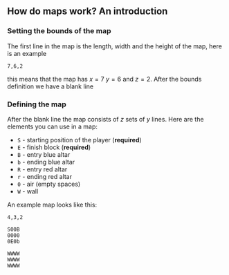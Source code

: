 ## How do maps work? An introduction

### Setting the bounds of the map

The first line in the map is the length, width and the height of the map, here is an example

```
7,6,2
```

this means that the map has $x=7$ $y=6$ and $z=2$. After the bounds definition we have a blank line

### Defining the map

After the blank line the map consists of $z$ sets of $y$ lines. Here are the elements you can use in a map:

- `S` - starting position of the player (**required**)
- `E` - finish block (**required**)
- `B` - entry blue altar
- `b` - ending blue altar
- `R` - entry red altar
- `r` - ending red altar
- `0` - air (empty spaces)
- `W` - wall

An example map looks like this:

```
4,3,2

S00B
0000
0E0b

WWWW
WWWW
WWWW
```

